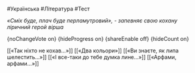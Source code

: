 #Українська #Література #Тест

*«Сміх буде, плач буде перламутровий», - запевняє свою кохану ліричний герой вірша*

{noChangeVote on}
{hideProgress on}
{shareEnable off}
{hideCount on}

[[«Так ніхто не кохав…»]]
[[«Два кольори»]]
[[«Ви знаєте, як липа шелестить…»]]
[[«І все-таки до тебе думка лине…»]]
[[«Арфами, арфами…»]]
